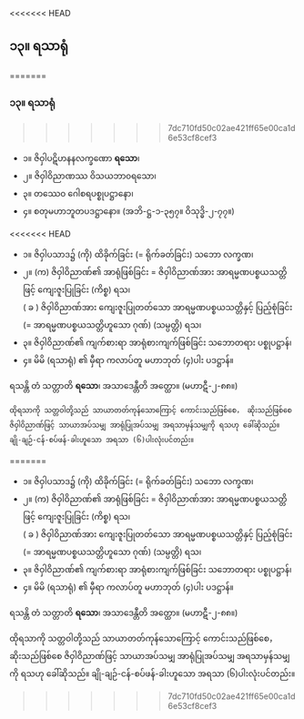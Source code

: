 <<<<<<< HEAD
## ၁၃။ ရသာရုံ
=======
### ၁၃။ ရသာရုံ
>>>>>>> 7dc710fd50c02ae421ff65e00ca1d6e53cf8cef3

- ၁။ ဇိဝှါပဋိဟနနလက္ခဏော **ရသော**၊
- ၂။ ဇိဝှါဝိညာဏဿ ဝိသယဘာ၀ရသော၊
- ၃။ တဿေ၀ ဂေါစရပစ္စုပဋ္ဌာနော၊
- ၄။ စတုမဟာဘူတပဒဋ္ဌာနော။ (အဘိ-ဋ္ဌ-၁-၃၅၇။ ဝိသုဒ္ဓိ-၂-၇၇။)

<<<<<<< HEAD
- ၁။ ဇိဝှါပသာဒ၌ (ကို) ထိခိုက်ခြင်း (= ရိုက်ခတ်ခြင်း) သဘော လက္ခဏ၊
- ၂။ (က) ဇိဝှါဝိညာဏ်၏ အာရုံဖြစ်ခြင်း = ဇိဝှါဝိညာဏ်အား အာရမ္မဏပစ္စယသတ္တိဖြင့် ကျေးဇူးပြုခြင်း (ကိစ္စ) ရသ၊ <br>( ခ ) ဇိဝှါဝိညာဏ်အား ကျေးဇူးပြုတတ်သော အာရမ္မဏပစ္စယသတ္တိနှင့် ပြည့်စုံခြင်း (= အာရမ္မဏပစ္စယသတ္တိဟူသော ဂုဏ်) (သမ္ပတ္တိ) ရသ၊ 
- ၃။ ဇိဝှါဝိညာဏ်၏ ကျက်စားရာ အာရုံစားကျက်ဖြစ်ခြင်း သဘောတရား ပစ္စုပဋ္ဌာန်၊
- ၄။ မိမိ (ရသာရုံ) ၏ မှီရာ ကလာပ်တူ မဟာဘုတ် (၄)ပါး ပဒဋ္ဌာန်။

ရသန္တိ တံ သတ္တာတိ **ရသော**၊ အသာဒေန္တီတိ အတ္ထော။ (မဟာဋီ-၂-၈၈။)

    ထိုရသာကို သတ္တဝါတို့သည် သာယာတတ်ကုန်သောကြောင့် ကောင်းသည်ဖြစ်စေ， ဆိုးသည်ဖြစ်စေ ဇိဝှါဝိညာဏ်ဖြင့် သာယာအပ်သမျှ အာရုံပြုအပ်သမျှ အရသာမှန်သမျှကို ရသဟု ခေါ်ဆိုသည်။ 
    ချို-ချဉ်-ငန်-စပ်ဖန်-ခါးဟူသော အရသာ (၆)ပါးလုံးပင်တည်း။
=======
- ၁။ ဇိဝှါပသာဒ၌ (ကို) ထိခိုက်ခြင်း (= ရိုက်ခတ်ခြင်း) သဘော <r>လက္ခဏ၊</r>
- ၂။ (က) ဇိဝှါဝိညာဏ်၏ အာရုံဖြစ်ခြင်း = ဇိဝှါဝိညာဏ်အား အာရမ္မဏပစ္စယသတ္တိဖြင့် ကျေးဇူးပြုခြင်း <r>(ကိစ္စ) ရသ၊ </r><br>( ခ ) ဇိဝှါဝိညာဏ်အား ကျေးဇူးပြုတတ်သော အာရမ္မဏပစ္စယသတ္တိနှင့် ပြည့်စုံခြင်း (= အာရမ္မဏပစ္စယသတ္တိဟူသော ဂုဏ်) <r>(သမ္ပတ္တိ) ရသ၊ </r>
- ၃။ ဇိဝှါဝိညာဏ်၏ ကျက်စားရာ အာရုံစားကျက်ဖြစ်ခြင်း သဘောတရား <r>ပစ္စုပဋ္ဌာန်၊</r>
- ၄။ မိမိ (ရသာရုံ) ၏ မှီရာ ကလာပ်တူ မဟာဘုတ် (၄)ပါး <r>ပဒဋ္ဌာန်။</r>

ရသန္တိ တံ သတ္တာတိ **ရသော**၊ အသာဒေန္တီတိ အတ္ထော။ (မဟာဋီ-၂-၈၈။)

ထိုရသာကို သတ္တဝါတို့သည် သာယာတတ်ကုန်သောကြောင့် ကောင်းသည်ဖြစ်စေ， ဆိုးသည်ဖြစ်စေ ဇိဝှါဝိညာဏ်ဖြင့် သာယာအပ်သမျှ အာရုံပြုအပ်သမျှ အရသာမှန်သမျှကို ရသဟု ခေါ်ဆိုသည်။ 
ချို-ချဉ်-ငန်-စပ်ဖန်-ခါးဟူသော အရသာ (၆)ပါးလုံးပင်တည်း။
>>>>>>> 7dc710fd50c02ae421ff65e00ca1d6e53cf8cef3
